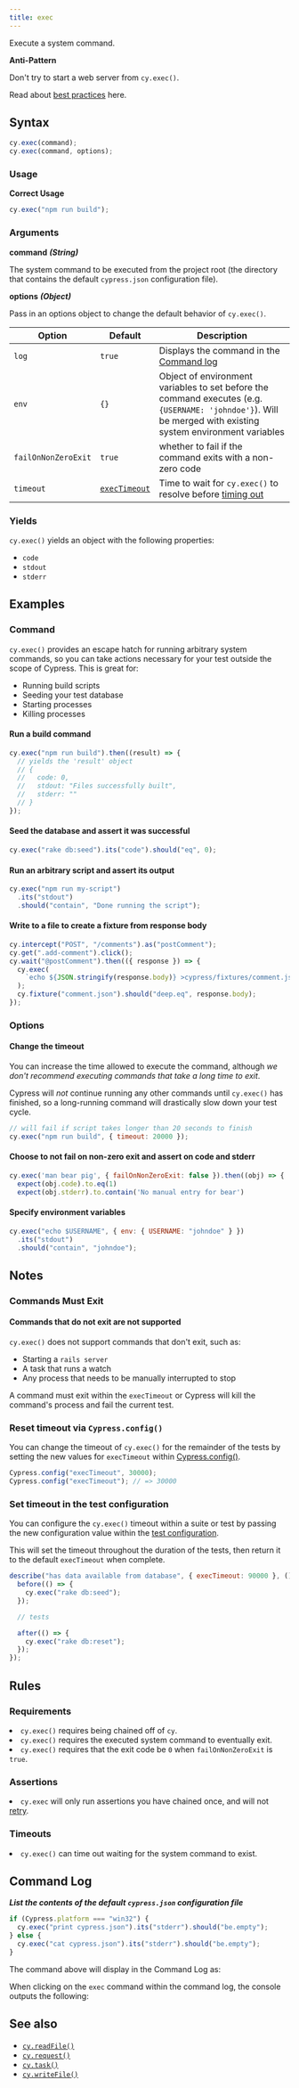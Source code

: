 ```yaml
---
title: exec
---
```


Execute a system command.

<Alert type="warning">

<strong class="alert-header">Anti-Pattern</strong>

Don't try to start a web server from `cy.exec()`.

Read about [best practices](/guides/references/best-practices#Web-Servers) here.

</Alert>

## Syntax

```javascript
cy.exec(command);
cy.exec(command, options);
```

### Usage

**<Icon name="check-circle" color="green"></Icon> Correct Usage**

```javascript
cy.exec("npm run build");
```

### Arguments

**<Icon name="angle-right"></Icon> command** **_(String)_**

The system command to be executed from the project root (the directory that contains the default `cypress.json` configuration file).

**<Icon name="angle-right"></Icon> options** **_(Object)_**

Pass in an options object to change the default behavior of `cy.exec()`.

| Option              | Default                                                    | Description                                                                                                                                                  |
| ------------------- | ---------------------------------------------------------- | ------------------------------------------------------------------------------------------------------------------------------------------------------------ |
| `log`               | `true`                                                     | Displays the command in the [Command log](/guides/core-concepts/test-runner#Command-Log)                                                                     |
| `env`               | `{}`                                                       | Object of environment variables to set before the command executes (e.g. `{USERNAME: 'johndoe'}`). Will be merged with existing system environment variables |
| `failOnNonZeroExit` | `true`                                                     | whether to fail if the command exits with a non-zero code                                                                                                    |
| `timeout`           | [`execTimeout`](/guides/references/configuration#Timeouts) | Time to wait for `cy.exec()` to resolve before [timing out](#Timeouts)                                                                                       |

### Yields [<Icon name="question-circle"/>](introduction-to-cypress#Subject-Management)

`cy.exec()` yields an object with the following properties:

- `code`
- `stdout`
- `stderr`

## Examples

### Command

`cy.exec()` provides an escape hatch for running arbitrary system commands, so you can take actions necessary for your test outside the scope of Cypress. This is great for:

- Running build scripts
- Seeding your test database
- Starting processes
- Killing processes

#### Run a build command

```javascript
cy.exec("npm run build").then((result) => {
  // yields the 'result' object
  // {
  //   code: 0,
  //   stdout: "Files successfully built",
  //   stderr: ""
  // }
});
```

#### Seed the database and assert it was successful

```javascript
cy.exec("rake db:seed").its("code").should("eq", 0);
```

#### Run an arbitrary script and assert its output

```javascript
cy.exec("npm run my-script")
  .its("stdout")
  .should("contain", "Done running the script");
```

#### Write to a file to create a fixture from response body

```javascript
cy.intercept("POST", "/comments").as("postComment");
cy.get(".add-comment").click();
cy.wait("@postComment").then(({ response }) => {
  cy.exec(
    `echo ${JSON.stringify(response.body)} >cypress/fixtures/comment.json`
  );
  cy.fixture("comment.json").should("deep.eq", response.body);
});
```

### Options

#### Change the timeout

You can increase the time allowed to execute the command, although _we don't recommend executing commands that take a long time to exit_.

Cypress will _not_ continue running any other commands until `cy.exec()` has finished, so a long-running command will drastically slow down your test cycle.

```javascript
// will fail if script takes longer than 20 seconds to finish
cy.exec("npm run build", { timeout: 20000 });
```

#### Choose to not fail on non-zero exit and assert on code and stderr

```javascript
cy.exec('man bear pig', { failOnNonZeroExit: false }).then((obj) => {
  expect(obj.code).to.eq(1)
  expect(obj.stderr).to.contain('No manual entry for bear')
```

#### Specify environment variables

```javascript
cy.exec("echo $USERNAME", { env: { USERNAME: "johndoe" } })
  .its("stdout")
  .should("contain", "johndoe");
```

## Notes

### Commands Must Exit

#### Commands that do not exit are not supported

`cy.exec()` does not support commands that don't exit, such as:

- Starting a `rails server`
- A task that runs a watch
- Any process that needs to be manually interrupted to stop

A command must exit within the `execTimeout` or Cypress will kill the command's process and fail the current test.

### Reset timeout via `Cypress.config()`

You can change the timeout of `cy.exec()` for the remainder of the tests by setting the new values for `execTimeout` within [Cypress.config()](/api/cypress-api/config).

```js
Cypress.config("execTimeout", 30000);
Cypress.config("execTimeout"); // => 30000
```

### Set timeout in the test configuration

You can configure the `cy.exec()` timeout within a suite or test by passing the new configuration value within the [test configuration](/guides/references/configuration#Test-Configuration).

This will set the timeout throughout the duration of the tests, then return it to the default `execTimeout` when complete.

```js
describe("has data available from database", { execTimeout: 90000 }, () => {
  before(() => {
    cy.exec("rake db:seed");
  });

  // tests

  after(() => {
    cy.exec("rake db:reset");
  });
});
```

## Rules

### Requirements [<Icon name="question-circle"/>](introduction-to-cypress#Chains-of-Commands)

<List><li>`cy.exec()` requires being chained off of `cy`.</li><li>`cy.exec()` requires the executed system command to eventually exit.</li><li>`cy.exec()` requires that the exit code be `0` when `failOnNonZeroExit` is `true`.</li></List>

### Assertions [<Icon name="question-circle"/>](introduction-to-cypress#Assertions)

<List><li>`cy.exec` will only run assertions you have chained once, and will not [retry](/guides/core-concepts/retry-ability).</li></List>

### Timeouts [<Icon name="question-circle"/>](introduction-to-cypress#Timeouts)

<List><li>`cy.exec()` can time out waiting for the system command to exist.</li></List>

## Command Log

**_List the contents of the default `cypress.json` configuration file_**

```javascript
if (Cypress.platform === "win32") {
  cy.exec("print cypress.json").its("stderr").should("be.empty");
} else {
  cy.exec("cat cypress.json").its("stderr").should("be.empty");
}
```

The command above will display in the Command Log as:

<DocsImage src="/img/api/exec/exec-cat-in-shell.png" alt="Command Log exec" ></DocsImage>

When clicking on the `exec` command within the command log, the console outputs the following:

<DocsImage src="/img/api/exec/console-shows-code-shell-stderr-and-stdout-for-exec.png" alt="console.log exec" ></DocsImage>

## See also

- [`cy.readFile()`](/api/commands/readfile)
- [`cy.request()`](/api/commands/request)
- [`cy.task()`](/api/commands/task)
- [`cy.writeFile()`](/api/commands/writefile)
